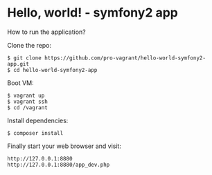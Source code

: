 Hello, world! - symfony2 app
============================

How to run the application?

Clone the repo:

    $ git clone https://github.com/pro-vagrant/hello-world-symfony2-app.git
    $ cd hello-world-symfony2-app

Boot VM:

    $ vagrant up
    $ vagrant ssh
    $ cd /vagrant

Install dependencies:

    $ composer install

Finally start your web browser and visit:

    http://127.0.0.1:8880
    http://127.0.0.1:8880/app_dev.php


